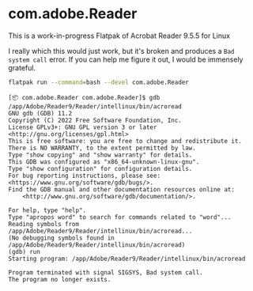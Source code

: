 # com.adobe.Reader

This is a work-in-progress Flatpak of Acrobat Reader 9.5.5 for Linux

I really which this would just work, but it's broken and produces a `Bad system call` error. If you can help me figure it out, I would be immensely grateful. 

```bash
flatpak run --command=bash --devel com.adobe.Reader
```

```
[📦 com.adobe.Reader com.adobe.Reader]$ gdb /app/Adobe/Reader9/Reader/intellinux/bin/acroread
GNU gdb (GDB) 11.2
Copyright (C) 2022 Free Software Foundation, Inc.
License GPLv3+: GNU GPL version 3 or later <http://gnu.org/licenses/gpl.html>
This is free software: you are free to change and redistribute it.
There is NO WARRANTY, to the extent permitted by law.
Type "show copying" and "show warranty" for details.
This GDB was configured as "x86_64-unknown-linux-gnu".
Type "show configuration" for configuration details.
For bug reporting instructions, please see:
<https://www.gnu.org/software/gdb/bugs/>.
Find the GDB manual and other documentation resources online at:
    <http://www.gnu.org/software/gdb/documentation/>.

For help, type "help".
Type "apropos word" to search for commands related to "word"...
Reading symbols from /app/Adobe/Reader9/Reader/intellinux/bin/acroread...
(No debugging symbols found in /app/Adobe/Reader9/Reader/intellinux/bin/acroread)
(gdb) run
Starting program: /app/Adobe/Reader9/Reader/intellinux/bin/acroread 

Program terminated with signal SIGSYS, Bad system call.
The program no longer exists.
```
